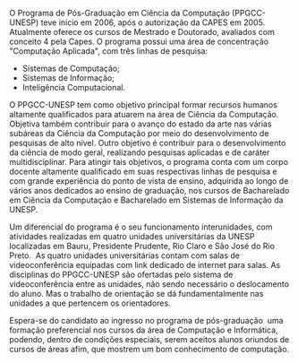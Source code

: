  

O Programa de Pós\-Graduação em Ciência da Computação (PPGCC\-UNESP) teve início em 2006, após o autorização da CAPES em 2005\. Atualmente oferece os cursos de Mestrado e Doutorado, avaliados com conceito 4 pela Capes. O programa possui uma área de concentração "Computação Aplicada", com três linhas de pesquisa: 

* Sistemas de Computação;
* Sistemas de Informação;
* Inteligência Computacional.

O PPGCC\-UNESP tem como objetivo principal formar recursos humanos altamente qualificados para atuarem na área de Ciência da Computação. Objetiva também contribuir para o avanço do estado da arte nas várias subáreas da Ciência da Computação por meio do desenvolvimento de pesquisas de alto nível. Outro objetivo é contribuir para o desenvolvimento da ciência de modo geral, realizando pesquisas aplicadas e de caráter multidisciplinar. Para atingir tais objetivos, o programa conta com um corpo docente altamente qualificado em suas respectivas linhas de pesquisa e com grande experiência do ponto de vista de ensino, adquirida ao longo de vários anos dedicados ao ensino de graduação, nos cursos de Bacharelado em Ciência da Computação e Bacharelado em Sistemas de Informação da UNESP. 

Um diferencial do programa é o seu funcionamento interunidades, com atividades realizadas em quatro unidades universitárias da UNESP localizadas em Bauru, Presidente Prudente, Rio Claro e São José do Rio Preto.  As quatro unidades universitárias contam com salas de videoconferência equipadas com link dedicado de internet para salas. As disciplinas do PPGCC\-UNESP são ofertadas pelo sistema de videoconferência entre as unidades, não sendo necessário o deslocamento do aluno. Mas o trabalho de orientação se dá fundamentalmente nas unidades a que pertencem os orientadores. 

Espera\-se do candidato ao ingresso no programa de pós\-graduação  uma formação preferencial nos cursos da área de Computação e Informática, podendo, dentro de condições especiais, serem aceitos alunos oriundos de cursos de áreas afim, que mostrem um bom conhecimento de computação.

 

